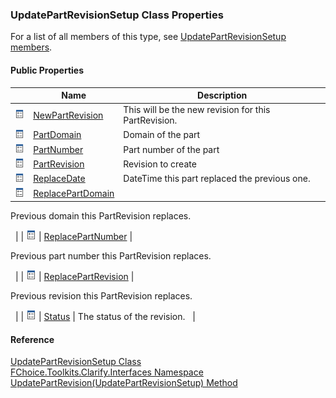 ﻿### UpdatePartRevisionSetup Class Properties

For a list of all members of this type, see [UpdatePartRevisionSetup members](FChoice.Toolkits.Clarify~FChoice.Toolkits.Clarify.Interfaces.UpdatePartRevisionSetup_members.md).

#### Public Properties

|   | Name | Description |
| --- | --- | --- |
| ![Public Property](dotnetimages/publicProperty.png) | [NewPartRevision](FChoice.Toolkits.Clarify~FChoice.Toolkits.Clarify.Interfaces.UpdatePartRevisionSetup~NewPartRevision.md) | This will be the new revision for this PartRevision.   |
| ![Public Property](dotnetimages/publicProperty.png) | [PartDomain](FChoice.Toolkits.Clarify~FChoice.Toolkits.Clarify.Interfaces.UpdatePartRevisionSetup~PartDomain.md) | Domain of the part   |
| ![Public Property](dotnetimages/publicProperty.png) | [PartNumber](FChoice.Toolkits.Clarify~FChoice.Toolkits.Clarify.Interfaces.UpdatePartRevisionSetup~PartNumber.md) | Part number of the part   |
| ![Public Property](dotnetimages/publicProperty.png) | [PartRevision](FChoice.Toolkits.Clarify~FChoice.Toolkits.Clarify.Interfaces.UpdatePartRevisionSetup~PartRevision.md) | Revision to create   |
| ![Public Property](dotnetimages/publicProperty.png) | [ReplaceDate](FChoice.Toolkits.Clarify~FChoice.Toolkits.Clarify.Interfaces.UpdatePartRevisionSetup~ReplaceDate.md) | DateTime this part replaced the previous one.   |
| ![Public Property](dotnetimages/publicProperty.png) | [ReplacePartDomain](FChoice.Toolkits.Clarify~FChoice.Toolkits.Clarify.Interfaces.UpdatePartRevisionSetup~ReplacePartDomain.md) | 
Previous domain this PartRevision replaces.

  |
| ![Public Property](dotnetimages/publicProperty.png) | [ReplacePartNumber](FChoice.Toolkits.Clarify~FChoice.Toolkits.Clarify.Interfaces.UpdatePartRevisionSetup~ReplacePartNumber.md) | 

Previous part number this PartRevision replaces.

  |
| ![Public Property](dotnetimages/publicProperty.png) | [ReplacePartRevision](FChoice.Toolkits.Clarify~FChoice.Toolkits.Clarify.Interfaces.UpdatePartRevisionSetup~ReplacePartRevision.md) | 

Previous revision this PartRevision replaces.

  |
| ![Public Property](dotnetimages/publicProperty.png) | [Status](FChoice.Toolkits.Clarify~FChoice.Toolkits.Clarify.Interfaces.UpdatePartRevisionSetup~Status.md) | The status of the revision.   |





#### Reference

[UpdatePartRevisionSetup Class](FChoice.Toolkits.Clarify~FChoice.Toolkits.Clarify.Interfaces.UpdatePartRevisionSetup.md)  
[FChoice.Toolkits.Clarify.Interfaces Namespace](FChoice.Toolkits.Clarify~FChoice.Toolkits.Clarify.Interfaces_namespace.md)  
[UpdatePartRevision(UpdatePartRevisionSetup) Method](FChoice.Toolkits.Clarify~FChoice.Toolkits.Clarify.Interfaces.InterfacesToolkit~UpdatePartRevision(UpdatePartRevisionSetup).md)